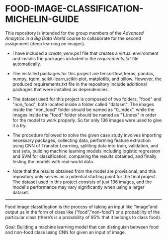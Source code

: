 # FOOD-IMAGE-CLASSIFICATION-MICHELIN-GUIDE

This repository is intended for the group members of the *Advanced Analytics in a Big Data World* course to collaborate for the second assignment (deep learning on images).

- I have included a *create_venv.ps1* file that creates a virtual environment and installs the packages included in the *requirements.txt* file automatically.

- The installed packages for this project are tensorflow, keras, pandas, numpy, tqdm, scikit-learn,scikit-plot, matplotlib, and pillow. However, the produced requirements.txt file in the repository include additional packages that were installed as dependencies. 

- The dataset used for this project is composed of two folders, "food" and "non_food", both located inside a folder called "dataset". The images inside the "non_food" folder should be named as "0_index", while the images inside the "food" folder should be named as "1_index" in order for the model to work properly. So far only 136 images were used to give it a try.

- The procedure followed to solve the given case study involves importing necessary packages, collecting data, performing feature extraction using CNN of Transfer Learning, splitting data into train, validation, and test sets, building machine learning models including logistic regression and SVM for classification, comparing the results obtained, and finally testing the models with real-world data.

- Note that the results obtained from the model are provisional, and this repository only serves as a potential starting point for the final project. The dataset used in this project consists of just 136 images, and the model's performance may vary significantly when using a larger dataset.

---

Food Image classification is the process of taking an input like “image”and output us in the form of class like (“food”,”non-food”) or a probability of the particular class (there’s is a probability of 95% that it belongs to class food).


Goal: Building a machine learning model that can distinguish between food and non-food class using CNN for given an input of image.
